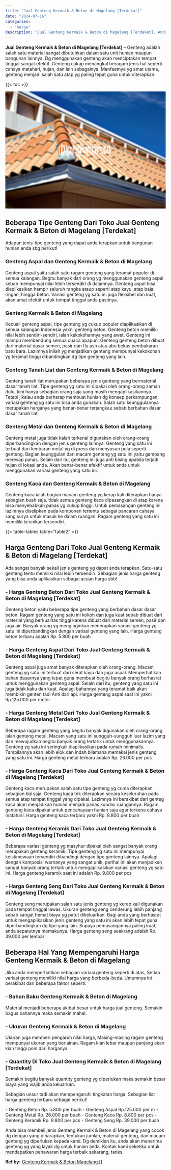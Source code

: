 ```yaml
---
title: "Jual Genteng Kermaik & Beton di Magelang [Terdekat]"
date: "2024-07-16"
categories: 
  - "harga"
description: "Jual Genteng Kermaik & Beton di Magelang [Terdekat]. Anda bisa membeli jenis Genteng Kermaik & Beton di Magelang yang cocok dg dengan yang diharapkan, tentuk..."
---
```


**Jual Genteng Kermaik & Beton di Magelang \[Terdekat\]** – Genteng adalah salah satu material sangat dibutuhkan dalam satu unit hunian maupun bangunan lainnya. Dg menggunakan genteng akan menciptakan tempat tinggal sangat efektif. Genteng cakap menangkal beragam jenis hal seperti cahaya matahari, hujan, dan lain sebagainya. Manfaatnya yg amat utama, genteng menjadi salah satu atap yg paling tepat guna untuk diterapkan.

{{< toc >}}

![Jual Genteng Kermaik & Beton di Magelang [Terdekat]](/images/genteng-minimalis-murah03.png)

## Beberapa Tipe Genteng Dari Toko Jual Genteng Kermaik & Beton di Magelang \[Terdekat\]

Adapun jenis-tipe genteng yang dapat anda terapkan untuk bangunan hunian anda sbg berikut!

### Genteng Aspal dan Genteng Kermaik & Beton di Magelang

Genteng aspal yaitu salah satu ragam genteng yang teramat populer di semua kalangan. Begitu banyak dari orang yg menggunakan genteng aspal sebab mempunyai nilai lebih tersendiri di dalamnya. Genteng aspal bisa diaplikasikan hampir seluruh rangka ataup seperti atap kayu, atap baja ringan, hingga beton. Variasi genteng yg satu ini juga fleksibel dan kuat, akan amat efektif untuk tempat tinggal anda pastinya.

### Genteng Kermaik & Beton di Magelang

Kecuali genteng aspal, tipe genteng yg cukup populer diaplikasikan di semua kalangan Indonesia yakni genteng beton. Genteng beton memiliki nilai lebih sendiri-sendiri, ialah kekokohannya yang awet. Genteng ini mampu membendung semua cuaca apapun. Genteng genteng beton dibuat dari material dasar semen, pasir dan fly ash atau abu bekas pembakaran batu bara. Lazimnya inilah yg menjadikan genteng mempunyai kekokohan yg teramat tinggi dibandingkan dg tipe genteng yang lain.

### Genteng Tanah Liat dan Genteng Kermaik & Beton di Magelang

Genteng tanah liat merupakan beberapa jenis genteng yang bermaterial dasar tanah liat. Tipe genteng yg satu ini dipakai oleh orang-orang zaman dulu, kini hanya sebagian orang saja yang masih mengaplikasikannya. Tetapi jikalau anda berharap membuat hunian dg konsep perkampungan, variasi genteng yg satu ini bisa anda gunakan. Salah satu keunggulannya merupakan harganya yang benar-benar terjangkau sebab berbahan dasar dasar tanah liat.

### Genteng Metal dan Genteng Kermaik & Beton di Magelang

Genteng metal juga tidak kalah terkenal digunakan oleh orang-orang diperbandingkan dengan jenis genteng lainnya. Genteng yang satu ini terbuat dari lembaran metal yg di press dan menyusun pola seperti genteng. Bagian keunggulan dari macam genteng yg satu ini yaitu gampang meresap panas. Selain dari itu, genteng ini juga anti bising apabila terjadi hujan di lokasi anda. Akan benar-benar efektif untuk anda untuk menggunakan variasi genteng yang satu ini.

### Genteng Kaca dan Genteng Kermaik & Beton di Magelang

Genteng kaca ialah bagian macam genteng yg kerap kali diterapkan hanya sebagian buah saja. tidak semua genteng kaca dipasangkan di atap karena bisa menyebabkan panas yg cukup tinggi. Untuk pemasangan genteng ini lazimnya diselipkan pada komponen tertentu sebagai pancaran cahaya sang surya untuk masuk ke dalam ruangan. Ragam genteng yang satu ini memiliki keunikan tersendiri.

{{< table-tables table="table2" >}}

## Harga Genteng Dari Toko Jual Genteng Kermaik & Beton di Magelang \[Terdekat\]

Ada sangat banyak sekali jenis genteng yg dapat anda terapkan. Satu-satu genteng tentu memiliki nilai lebih tersendiri. Sebagian jenis harga genteng yang bisa anda aplikasikan sebagai acuan harga sbb!

### \- Harga Genteng Beton Dari Toko Jual Genteng Kermaik & Beton di Magelang \[Terdekat\]

Genteng beton yaitu beberapa tipe genteng yang berbahan dasar dasar beton. Ragam genteng yang satu ini kokoh dan juga kuat sebab dibuat dari material yang berkualitas tinggi karena dibuat dari material semen, pasir dan juga air. Banyak orang yg menginginkan menerapkan variasi genteng yg satu ini diperbandingkan dengan variasi genteng yang lain. Harga genteng beton terbaru adalah Rp. 5.800 per buah

### \- Harga Genteng Aspal Dari Toko Jual Genteng Kermaik & Beton di Magelang \[Terdekat\]

Genteng aspal juga amat banyak diterapkan oleh orang-orang. Macam genteng yg satu ini terbuat dari serat kayu dan juga aspal. Memperhatikan bahan dasarnya yang tepat guna membuat begitu banyak orang berhasrat untuk menggunakan genteng aspal. Selain dari itu, genteng yang satu ini juga tidak kaku dan kuat. Apalagi bahannya yang teramat baik akan membikin genten tadi Anti dari api. Harga genteng aspal saat ini yakni Rp.125.000 per meter

### \- Harga Genteng Metal Dari Toko Jual Genteng Kermaik & Beton di Magelang \[Terdekat\]

Beberapa ragam genteng yang begitu banyak digunakan oleh orang-orang ialah genteng metal. Macam yang satu ini sungguh-sungguh luar lazim yang dan mewujudkan begitu banyak orang tertarik untuk menggunakannya. Genteng yg satu ini seringkali diaplikasikan pada rumah minimalis. Tampilannya akan lebih elok dan indah bilamana memakai jenis genteng yang satu ini. Harga genteng metal terbaru adalah Rp. 26.000 per pcs

### \- Harga Genteng Kaca Dari Toko Jual Genteng Kermaik & Beton di Magelang \[Terdekat\]

Genteng kaca merupakan salah satu tipe genteng yg cuma diterapkan sebagian biji saja. Genteng kaca tdk diterapkan secara keseluruhan pada semua atap tempat tinggal yang dipakai. Lazimnya ini berakibat dari genteg kaca akan menjadikan hunian menjadi panas kondisi ruangannya. Ragam genteng kaca dipakai untuk pencahayaan hunian saja agar terkena cahaya matahari. Harga genteng kaca terbaru yakni Rp. 8.800 per buah

### \- Harga Genteng Keramik Dari Toko Jual Genteng Kermaik & Beton di Magelang \[Terdekat\]

Beberapa variasi genteng yg masyhur dipakai oleh sangat banyak orang merupakan genteng keramik. Tipe genteng yg satu ini mempunyai keistimewaan tersendiri dibandingi dengan tipe genteng lainnya. Apalagi dengan komposisi warnanya yang sangat unik, perihal ini akan menjadikan sangat banyak orang tertaik untuk mengaplikasikan variasi genteng yg satu ini. Harga genteng keramik saat ini adalah Rp. 9.800 per pcs

### \- Harga Genteng Seng Dari Toko Jual Genteng Kermaik & Beton di Magelang \[Terdekat\]

Genteng seng merupakan salah satu jenis genteng yg kerap kali digunakan pada tempat tinggal lawas. Ukuran genteng seng cenderung lebih panjang sebab sangat hemat biaya yg patut dikeluarkan. Bagi anda yang berhasrat untuk mengaplikasikan jenis genteng yang satu ini akan lebih tepat guna diperbandingkan dg tipe yang lain. Supaya pemasangannya paling kuat, anda sepatutnya memakunya. Harga genteng seng seakrang adalah Rp. 39.000 per lembar

## Beberapa Hal Yang Mempengaruhi Harga Genteng Kermaik & Beton di Magelang

Jika anda memperhatikan sebagian variasi genteng seperti di atas, Setiap variasi genteng memiliki nilai harga yang berbeda-beda. Umumnya ini berakibat dari beberapa faktor seperti:

### \- Bahan Baku Genteng Kermaik & Beton di Magelang

Material menjadi beberapa akibat besar untuk harga jual genteng. Semakin bagus bahannya maka semakin mahal.

### \- Ukuran Genteng Kermaik & Beton di Magelang

Ukuran juga memberi pengaruh nilai harga, Masing-masing ragam genteng mempunyai ukuran yang berlainan. Ragam kian lebar maupun panjang akan kian tinggi poin dari harganya.

### \- Quantity Di Toko Jual Genteng Kermaik & Beton di Magelang \[Terdekat\]

Semakin begitu banyak quantity genteng yg diperlukan maka semakin besar biaya yang wajib anda keluarkan.

Sebagian unsur tadi akan mempengaruhi tingkatan harga. Sebagian list harga genteng terbaru sebagai berikut!

\- Genteng Beton Rp. 5.800 per buah - Genteng Aspal Rp.125.000 per m - Genteng Metal Rp. 26.000 per buah - Genteng Kaca Rp. 8.800 per pcs - Genteng Keramik Rp. 9.800 per pcs - Genteng Seng Rp. 39.000 per buah

Anda bisa membeli jenis Genteng Kermaik & Beton di Magelang yang cocok dg dengan yang diharapkan, tentukan jumlah, material genteng, dan macam genteng yg diperlukan kepada kami. Dg demikian itu, anda akan menerima genteng yg yang layak dg untuk hunian anda. Kontak kami seketika untuk mendapatkan penawaran harga terbaik sekarang, tanks.

**Ref by:**  [Genteng Kermaik & Beton  Magelang []](https://id.wikipedia.org/wiki/Genteng)
